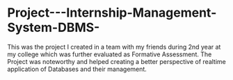 # Project---Internship-Management-System-DBMS-

This was the project I created in a team with my friends during 2nd year at my college which was further evaluated as Formative Assessment.
The Project was noteworthy and helped creating a better perspective of realtime application of Databases and their management.
